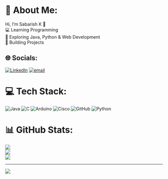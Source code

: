 # 💫 About Me:
Hi, I’m Sabarish K 👋 <br>💻 Learning Programming <br>🌱 Exploring Java, Python & Web Development <br>🚀 Building Projects


## 🌐 Socials:
[![LinkedIn](https://img.shields.io/badge/LinkedIn-%230077B5.svg?logo=linkedin&logoColor=white)](https://linkedin.com/in/https://www.linkedin.com/in/sabarish-kannan7/) [![email](https://img.shields.io/badge/Email-D14836?logo=gmail&logoColor=white)](mailto:sabarishrohith7@gmail.com) 

# 💻 Tech Stack:
![Java](https://img.shields.io/badge/java-%23ED8B00.svg?style=plastic&logo=openjdk&logoColor=white) ![C](https://img.shields.io/badge/c-%2300599C.svg?style=plastic&logo=c&logoColor=white) ![Arduino](https://img.shields.io/badge/-Arduino-00979D?style=plastic&logo=Arduino&logoColor=white) ![Cisco](https://img.shields.io/badge/cisco-%23049fd9.svg?style=plastic&logo=cisco&logoColor=black) ![GitHub](https://img.shields.io/badge/github-%23121011.svg?style=plastic&logo=github&logoColor=white) ![Python](https://img.shields.io/badge/python-3670A0?style=plastic&logo=python&logoColor=ffdd54)
# 📊 GitHub Stats:
![](https://github-readme-stats.vercel.app/api?username=K-SABARISH183&theme=dark&hide_border=false&include_all_commits=false&count_private=false)<br/>
![](https://nirzak-streak-stats.vercel.app/?user=K-SABARISH183&theme=dark&hide_border=false)<br/>
![](https://github-readme-stats.vercel.app/api/top-langs/?username=K-SABARISH183&theme=dark&hide_border=false&include_all_commits=false&count_private=false&layout=compact)

---
[![](https://visitcount.itsvg.in/api?id=K-SABARISH183&icon=4&color=0)](https://visitcount.itsvg.in)

<!-- Proudly created with GPRM ( https://gprm.itsvg.in ) -->
